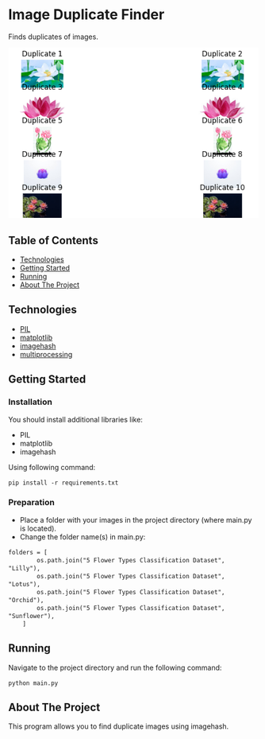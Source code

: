 # Image Duplicate Finder
Finds duplicates of images.

![Example](img.png)

## Table of Contents
- [Technologies](#technologies)
- [Getting Started](#getting-started)
- [Running](#running)
- [About The Project](#about-the-project)

## Technologies
- [PIL](https://pypi.org/project/pillow/)
- [matplotlib](https://matplotlib.org/)
- [imagehash](https://pypi.org/project/ImageHash/)
- [multiprocessing](https://docs.python.org/3/library/multiprocessing.html)

## Getting Started

### Installation
You should install additional libraries like:
- PIL
- matplotlib
- imagehash

Using following command:
```
pip install -r requirements.txt
```

### Preparation
- Place a folder with your images in the project directory (where main.py is located).
- Change the folder name(s) in main.py:
```
folders = [
        os.path.join("5 Flower Types Classification Dataset", "Lilly"),
        os.path.join("5 Flower Types Classification Dataset", "Lotus"),
        os.path.join("5 Flower Types Classification Dataset", "Orchid"),
        os.path.join("5 Flower Types Classification Dataset", "Sunflower"),
    ]
```


## Running
Navigate to the project directory and run the following command:

```
python main.py
```


## About The Project
This program allows you to find duplicate images using imagehash.
